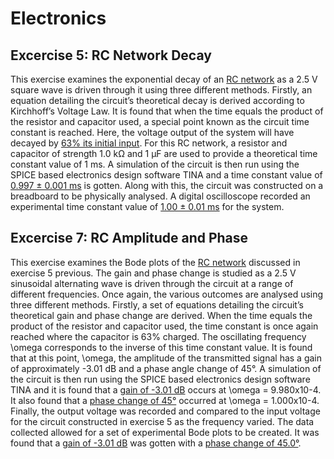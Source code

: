 # Electronics
## Excercise 5: RC Network Decay
This exercise examines the exponential decay of an [RC network](https://github.com/ruairibrady/Electronics/blob/master/1.%20RC%20network%20decay%20(5)/5_circuit.JPG) as a 2.5 V square wave is driven through it using three different methods. Firstly, an equation detailing the circuit’s theoretical decay is derived according to Kirchhoff’s Voltage Law. It is found that when the time equals the product of the resistor and capacitor used, a special point known as the circuit time constant is reached. Here, the voltage output of the system will have decayed by [63% its initial input](https://github.com/ruairibrady/Electronics/blob/master/1.%20RC%20network%20decay%20(5)/Theory/40.1_5_resistances.ipynb). For this RC network, a resistor and capacitor of strength 1.0 kΩ and 1 μF are used to provide a theoretical time constant value of 1 ms. A simulation of the circuit is then run using the SPICE based electronics design software TINA and a time constant value of [0.997 ± 0.001 ms](https://github.com/ruairibrady/Electronics/blob/master/1.%20RC%20network%20decay%20(5)/Simulation/5_simulation.jpg) is gotten. Along with this, the circuit was constructed on a breadboard to be physically analysed. A digital oscilloscope recorded an experimental time constant value of [1.00 ± 0.01 ms](https://github.com/ruairibrady/Electronics/blob/master/1.%20RC%20network%20decay%20(5)/Experimental/5_oscilloscope.png) for the system.
## Excercise 7: RC Amplitude and Phase
This exercise examines the Bode plots of the [RC network](https://github.com/ruairibrady/Electronics/blob/master/2.%20RC%20amplitude%20and%20phase%20(7)/7_circuit.JPG) discussed in exercise 5 previous. The gain and phase change is studied as a 2.5 V sinusoidal alternating wave is driven through the circuit at a range of different frequencies. Once again, the various outcomes are analysed using three different methods. Firstly, a set of equations detailing the circuit’s theoretical gain and phase change are derived. When the time equals the product of the resistor and capacitor used, the time constant is once again reached where the capacitor is 63% charged. The oscillating frequency \omega corresponds to the inverse of this time constant value. It is found that at this point, \omega, the amplitude of the transmitted signal has a gain of approximately -3.01 dB and a phase angle change of 45°. A simulation of the circuit is then run using the SPICE based electronics design software TINA and it is found that a [gain of -3.01 dB]((https://github.com/ruairibrady/Electronics/blob/master/2.%20RC%20amplitude%20and%20phase%20(7)/amplitude/Simulation/7_simulation_amplitude.jpg)) occurs at \omega = 9.980x10-4. It also found that a [phase change of 45°](https://github.com/ruairibrady/Electronics/blob/master/2.%20RC%20amplitude%20and%20phase%20(7)/phase/Simulation/7_simulation_phase.jpg) occurred at \omega = 1.000x10-4. Finally, the output voltage was recorded and compared to the input voltage for the circuit constructed in exercise 5 as the frequency varied. The data collected allowed for a set of experimental Bode plots to be created. It was found that a [gain of -3.01 dB](https://github.com/ruairibrady/Electronics/blob/master/2.%20RC%20amplitude%20and%20phase%20(7)/amplitude/Experimental/40.2_7_amplitude.ipynb) was gotten with a [phase change of 45.0°](https://github.com/ruairibrady/Electronics/blob/master/2.%20RC%20amplitude%20and%20phase%20(7)/phase/Experimental/40.3_7_phase.ipynb).
